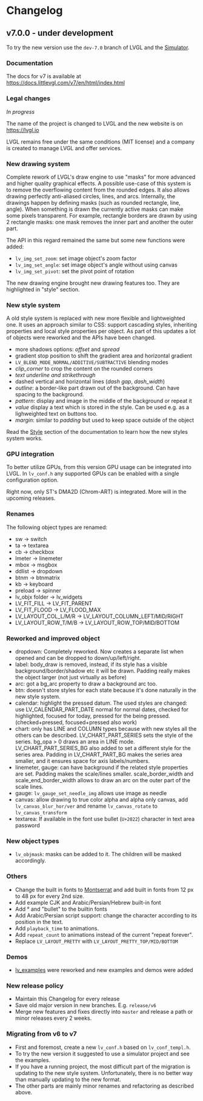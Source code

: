 # Changelog

## v7.0.0 - under development
To try the new version use the `dev-7.0` branch of LVGL and the [Simulator](https://github.com/littlevgl/lv_sim_eclipse_sdl/tree/dev-7.0).

### Documentation
The docs for v7 is available at https://docs.littlevgl.com/v7/en/html/index.html

### Legal changes
*In progress*

The name of the project is changed to LVGL and the new website is on https://lvgl.io

LVGL remains free under the same conditions (MIT license) and a company is created to manage LVGL and offer services.


### New drawing system
Complete rework of LVGL's draw engine to use "masks" for more advanced and higher quality graphical effects. 
A possible use-case of this system is to remove the overflowing content from the rounded edges.
It also allows drawing perfectly anti-aliased circles, lines, and arcs.
Internally, the drawings happen by defining masks (such as rounded rectangle, line, angle). 
When something is drawn the currently active masks can make some pixels transparent. 
For example, rectangle borders are drawn by using 2 rectangle masks: one mask removes the inner part and another the outer part. 

The API in this regard remained the same but some new functions were added:
- `lv_img_set_zoom`: set image object's zoom factor
- `lv_img_set_angle`: set image object's angle without using canvas
- `lv_img_set_pivot`: set the pivot point of rotation


The new drawing engine brought new drawing features too. They are highlighted in "style" section.

### New style system
A old style system is replaced with new more flexible and lightweighted one. 
It uses an approach similar to CSS: support cascading styles, inheriting properties and local style properties per object. 
As part of this updates a lot of objects were reworked and the APIs have been changed. 

- more shadows options: *offset* and *spread*
- gradient stop position to shift the gradient area and horizontal gradient 
- `LV_BLEND_MODE_NORMAL/ADDITIVE/SUBTRACTIVE` blending modes
- *clip_corner* to crop the content on the rounded corners
- *text underline and strikethrough*
- dashed vertical and horizontal lines (*dash gap*, *dash_width*)
- *outline*: a border-like part drawn out of the background. Can have spacing to the background.
- *pattern*: display and image in the middle of the background or repeat it
- *value* display a text which is stored in the style. Can be used e.g. as a lighweighted text on buttons too.
- *margin*: similar to *padding* but used to keep space outside of the object

Read the [Style](https://docs.littlevgl.com/v7/en/html/overview/style.html) section of the documentation to learn how the new styles system works.

### GPU integration
To better utilize GPUs, from this version GPU usage can be integrated into LVGL. In `lv_conf.h` any supported GPUs can be enabled with a single configuration option.

Right now, only ST's DMA2D (Chrom-ART) is integrated. More will in the upcoming releases.

### Renames
The following object types are renamed:
- sw -> switch
- ta -> textarea
- cb -> checkbox
- lmeter -> linemeter
- mbox -> msgbox
- ddlist -> dropdown
- btnm -> btnmatrix
- kb -> keyboard
- preload -> spinner
- lv_objx folder -> lv_widgets
- LV_FIT_FILL -> LV_FIT_PARENT
- LV_FIT_FLOOD -> LV_FLOOD_MAX
- LV_LAYOUT_COL_L/M/R -> LV_LAYOUT_COLUMN_LEFT/MID/RIGHT
- LV_LAYOUT_ROW_T/M/B -> LV_LAYOUT_ROW_TOP/MID/BOTTOM

### Reworked and improved object
- dropdown: Completely reworked. Now creates a separate list when opened and can be dropped to down/up/left/right.
- label: body_draw is removed, instead, if its style has a visible background/border/shadow etc it will be drawn. Padding really makes the object larger (not just virtually as before)
- arc: got a bg_arc property to draw a background arc too.
- btn: doesn't store styles for each state because it's done naturally in the new style system.
- calendar: highlight the pressed datum. The used styles are changed: use LV_CALENDAR_PART_DATE normal for normal dates, checked for highlighted, focused for today, pressed for the being pressed. (checked+pressed, focused+pressed also work)
- chart: only has LINE and COLUMN types because with new styles all the others can be described. LV_CHART_PART_SERIES sets the style of the series. bg_opa > 0 draws an area in LINE mode. LV_CHART_PART_SERIES_BG also added to set a different style for the series area. Padding in LV_CHART_PART_BG makes the series area smaller, and it ensures space for axis labels/numbers.
- linemeter, gauge: can have background if the related style properties are set. Padding makes the scale/lines smaller. scale_border_width and scale_end_border_width allows to draw an arc on the outer part of the scale lines.
- gauge: `lv_gauge_set_needle_img` allows use image as needle
- canvas: allow drawing to true color alpha and alpha only canvas, add `lv_canvas_blur_hor/ver` and rename `lv_canvas_rotate` to `lv_canvas_transform`
- textarea: If available in the font use bullet (`U+2022`) character in text area password 

### New object types
- `lv_objmask`: masks can be added to it. The children will be masked accordingly. 

### Others
- Change the built in fonts to [Montserrat](https://fonts.google.com/specimen/Montserrat) and add built in fonts from 12 px to 48 px for every 2nd size.
- Add example CJK and Arabic/Persian/Hebrew built-in font
- Add ° and "bullet" to the builtin fonts
- Add Arabic/Persian script support: change the character according to its position in the text. 
- Add `playback_time` to animations.
- Add `repeat_count` to animations instead of the current "repeat forever".
- Replace `LV_LAYOUT_PRETTY` with `LV_LAYOUT_PRETTY_TOP/MID/BOTTOM`

### Demos
- [lv_examples](https://github.com/littlevgl/lv_examples) were reworked and new examples and demos were added

### New release policy
- Maintain this Changelog for every release
- Save old major version in new branches. E.g. `release/v6`
- Merge new features and fixes directly into `master` and release a path or minor releases every 2 weeks.

### Migrating from v6 to v7
- First and foremost, create a new `lv_conf.h` based on `lv_conf_templ.h`.
- To try the new version it suggested to use a simulator project and see the examples.
- If you have a running project, the most difficult part of the migration is updating to the new style system. Unfortunately, there is no better way than manually updating to the new format.
- The other parts are mainly minor renames and refactoring as described above. 

